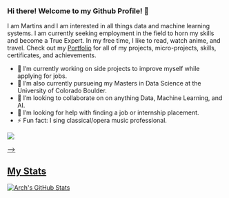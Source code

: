 ### Hi there! Welcome to my Github Profile! 👋

I am Martins and I am interested in all things data and machine learning systems. I am currently seeking employment in the field to horn my skills and become a True Expert. In my free time, I like to read, watch anime, and travel. 
Check out my [Portfolio](https://marrtinerz.github.io/ML-DS-Portfolio/) for all of my projects, micro-projects, skills, certificates, and achievements. 

<!--
**archd3sai/archd3sai** is a ✨ _special_ ✨ repository because its `README.md` (this file) appears on your GitHub profile.
-->

- 🔭 I’m currently working on side projects to improve myself while applying for jobs.
- 🌱 I’m also currently pursueing my Masters in Data Science at the University of Colorado Boulder.
- 👯 I’m looking to collaborate on on anything Data, Machine Learning, and AI.
- 🤔 I’m looking for help with finding a job or internship placement.
- ⚡ Fun fact: I sing classical/opera music professional.

<a href="https://github.com/archd3sai/archd3sai">
  <img align="center" src="https://github-readme-stats.vercel.app/api/top-langs/?username=archd3sai&hide=java,html&title_color=ffffff&text_color=c9cacc&icon_color=2bbc8a&bg_color=1d1f21" />

-->

## My Stats

<img align="center" src="https://github-readme-stats.vercel.app/api/?username=archd3sai&&show_icons=true&line_height=27&count_private=true&title_color=ffffff&text_color=c9cacc&icon_color=2bbc8a&bg_color=1d1f21" alt="Arch's GitHub Stats" />
</a>
